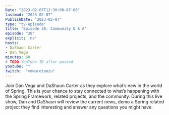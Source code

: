 ```yaml
---
Date: "2023-02-07T12:30:00-07:00"
lastmod: "2023-02-07"
PublishDate: "2023-02-07"
type: "tv-episode"
title: "Episode 28: Community Q & A"
episode: "28"
explicit: 'no'
hosts:
- DaShaun Carter
- Dan Vega
minutes: 60
# TODO YouTube ID after posted
youtube: ""
twitch:  "vmwaretanzu"
---
```


Join Dan Vega and DaShaun Carter as they explore what’s new in the world of Spring. This is your chance to stay connected to what’s happening with the Spring Framework, related projects, and the community. During this live show, Dan and DaShaun will review the current news, demo a Spring related project they find interesting and answer any questions you might have.